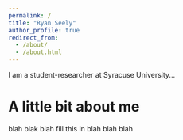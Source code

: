 ```yaml
---
permalink: /
title: "Ryan Seely"
author_profile: true
redirect_from: 
  - /about/
  - /about.html
---
```


I am a student-researcher at Syracuse University...

A little bit about me
======
blah blak blah fill this in blah blah blah
